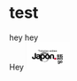 # test

<body>
  
  hey hey 
  <br>
  Hey
  <img width="80" height="50" src="Japon.Go.png">
</body>
